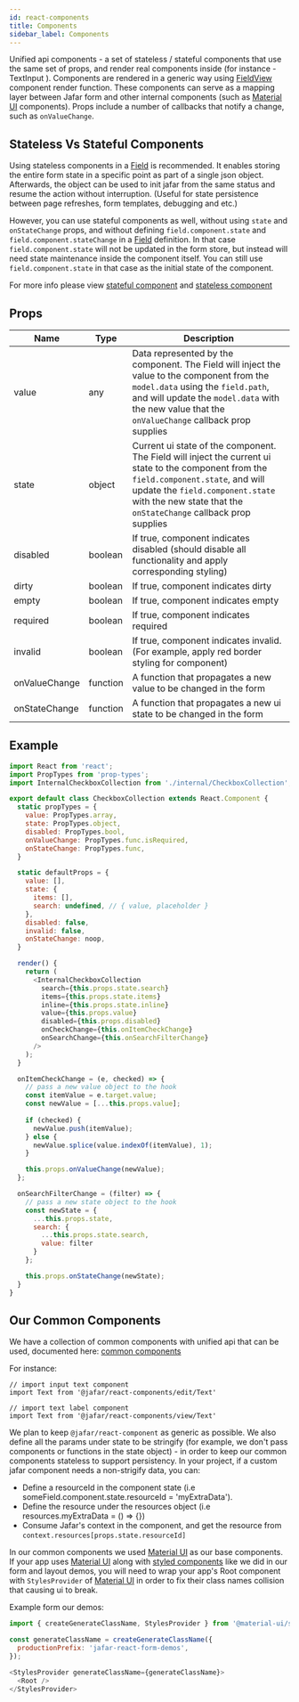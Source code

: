 ```yaml
---
id: react-components
title: Components
sidebar_label: Components
---
```


Unified api components - a set of stateless / stateful components that use the same set of props, and render real components inside (for instance - TextInput ).
Components are rendered in a generic way using [FieldView](react-field.html#field-view) component render function.
These components can serve as a mapping layer between Jafar form and other internal components (such as [Material UI](https://material-ui.com/) components).
Props include a number of callbacks that notify a change, such as `onValueChange`.

## Stateless Vs Stateful Components

Using stateless components in a [Field](react-field) is recommended. It enables storing the entire form state in a specific point as part of a single json object. Afterwards, the object can be used to init jafar from the same status and resume the action without interruption. (Useful for state persistence between page refreshes, form templates, debugging and etc.)

However, you can use stateful components as well, without using `state` and `onStateChange` props, and without defining `field.component.state` and `field.component.stateChange` in a [Field](react-field) definition. In that case `field.component.state` will not be updated in the form store, but instead will need state maintenance inside the component itself. 
You can still use `field.component.state` in that case as the initial state of the component.

For more info please view [stateful component](component#stateful-component) and [stateless component](component#stateless-component)

## Props

| Name          | Type          | Description |
| ------------- |-------------| ------------|
| value | any | Data represented by the component. The Field will inject the value to the component from the `model.data` using the `field.path`, and will update the `model.data` with the new value that the `onValueChange` callback prop supplies |
| state | object | Current ui state of the component. The Field will inject the current ui state to the component from the `field.component.state`, and will update the `field.component.state` with the new state that the `onStateChange` callback prop supplies |
| disabled | boolean | If true, component indicates disabled (should disable all functionality and apply corresponding styling) |
| dirty | boolean | If true, component indicates dirty |
| empty | boolean | If true, component indicates empty |
| required | boolean | If true, component indicates required |
| invalid | boolean | If true, component indicates invalid. (For example, apply red border styling for component) |
| onValueChange | function | A function that propagates a new value to be changed in the form |
| onStateChange | function | A function that propagates a new ui state to be changed in the form |

## Example

```javascript
import React from 'react';
import PropTypes from 'prop-types';
import InternalCheckboxCollection from './internal/CheckboxCollection';

export default class CheckboxCollection extends React.Component {
  static propTypes = {
    value: PropTypes.array,
    state: PropTypes.object,
    disabled: PropTypes.bool,
    onValueChange: PropTypes.func.isRequired,
    onStateChange: PropTypes.func,
  }

  static defaultProps = {
    value: [],
    state: {
      items: [],
      search: undefined, // { value, placeholder }
    },
    disabled: false,
    invalid: false,
    onStateChange: noop,
  }

  render() {
    return (
      <InternalCheckboxCollection
        search={this.props.state.search}
        items={this.props.state.items}
        inline={this.props.state.inline}
        value={this.props.value}
        disabled={this.props.disabled}
        onCheckChange={this.onItemCheckChange}
        onSearchChange={this.onSearchFilterChange}
      />
    );
  }

  onItemCheckChange = (e, checked) => {
    // pass a new value object to the hook
    const itemValue = e.target.value;
    const newValue = [...this.props.value];
    
    if (checked) {
      newValue.push(itemValue);
    } else {
      newValue.splice(value.indexOf(itemValue), 1);
    }

    this.props.onValueChange(newValue);
  };

  onSearchFilterChange = (filter) => {
    // pass a new state object to the hook
    const newState = { 
      ...this.props.state, 
      search: { 
        ...this.props.state.search,
        value: filter
      } 
    };

    this.props.onStateChange(newState);
  }
}
```

## Our Common Components

We have a collection of common components with unified api that can be used, documented here:
[common components](https://yahoo.github.io/jafar/react-components/index.html)

For instance:
```
// import input text component
import Text from '@jafar/react-components/edit/Text'

// import text label component
import Text from '@jafar/react-components/view/Text'

```

We plan to keep `@jafar/react-component` as generic as possible. We also define all the params under state to be stringify (for example, we don't pass components or functions in the state object) - in order to keep our common components stateless to support persistency. In your project, if a custom jafar component needs a non-strigify data, you can:
  - Define a resourceId in the component state (i.e someField.component.state.resourceId = 'myExtraData').
  - Define the resource under the resources object (i.e resources.myExtraData = () => {})
  - Consume Jafar's context in the component, and get the resource from `context.resources[props.state.resourceId]`

In our common components we used [Material UI](https://material-ui.com/) as our base components. 
If your app uses [Material UI](https://material-ui.com/) along with [styled components](https://www.styled-components.com/)
like we did in our form and layout demos, you will need to wrap your app's Root component with `StylesProvider` of [Material UI](https://material-ui.com/)
in order to fix their class names collision that causing ui to break.

Example form our demos:

```javascript
import { createGenerateClassName, StylesProvider } from '@material-ui/styles';

const generateClassName = createGenerateClassName({
  productionPrefix: 'jafar-react-form-demos',
});

<StylesProvider generateClassName={generateClassName}>
  <Root />
</StylesProvider>
```